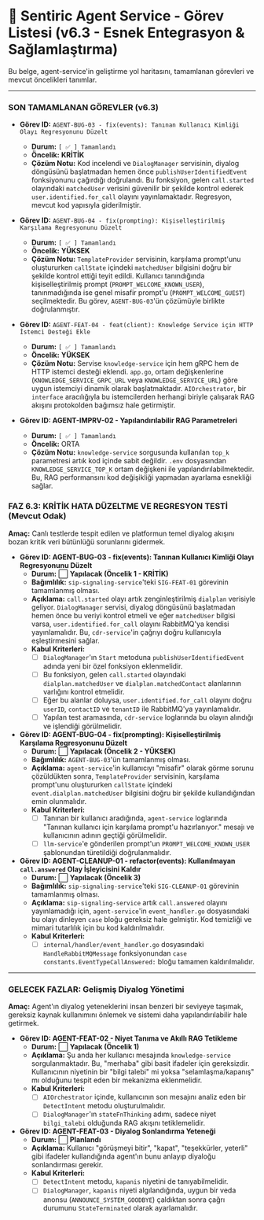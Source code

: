# 🧠 Sentiric Agent Service - Görev Listesi (v6.3 - Esnek Entegrasyon & Sağlamlaştırma)

Bu belge, agent-service'in geliştirme yol haritasını, tamamlanan görevleri ve mevcut öncelikleri tanımlar.

---
### **SON TAMAMLANAN GÖREVLER (v6.3)**

*   **Görev ID:** `AGENT-BUG-03 - fix(events): Tanınan Kullanıcı Kimliği Olayı Regresyonunu Düzelt`
    *   **Durum:** `[ ✅ ] Tamamlandı`
    *   **Öncelik:** **KRİTİK**
    *   **Çözüm Notu:** Kod incelendi ve `DialogManager` servisinin, diyalog döngüsünü başlatmadan hemen önce `publishUserIdentifiedEvent` fonksiyonunu çağırdığı doğrulandı. Bu fonksiyon, gelen `call.started` olayındaki `matchedUser` verisini güvenilir bir şekilde kontrol ederek `user.identified.for_call` olayını yayınlamaktadır. Regresyon, mevcut kod yapısıyla giderilmiştir.

*   **Görev ID:** `AGENT-BUG-04 - fix(prompting): Kişiselleştirilmiş Karşılama Regresyonunu Düzelt`
    *   **Durum:** `[ ✅ ] Tamamlandı`
    *   **Öncelik:** **YÜKSEK**
    *   **Çözüm Notu:** `TemplateProvider` servisinin, karşılama prompt'unu oluştururken `callState` içindeki `matchedUser` bilgisini doğru bir şekilde kontrol ettiği teyit edildi. Kullanıcı tanındığında kişiselleştirilmiş prompt (`PROMPT_WELCOME_KNOWN_USER`), tanınmadığında ise genel misafir prompt'u (`PROMPT_WELCOME_GUEST`) seçilmektedir. Bu görev, `AGENT-BUG-03`'ün çözümüyle birlikte doğrulanmıştır.

*   **Görev ID:** `AGENT-FEAT-04 - feat(client): Knowledge Service için HTTP İstemci Desteği Ekle`
    *   **Durum:** `[ ✅ ] Tamamlandı`
    *   **Öncelik:** **YÜKSEK**
    *   **Çözüm Notu:** Servise `knowledge-service` için hem gRPC hem de HTTP istemci desteği eklendi. `app.go`, ortam değişkenlerine (`KNOWLEDGE_SERVICE_GRPC_URL` veya `KNOWLEDGE_SERVICE_URL`) göre uygun istemciyi dinamik olarak başlatmaktadır. `AIOrchestrator`, bir `interface` aracılığıyla bu istemcilerden herhangi biriyle çalışarak RAG akışını protokolden bağımsız hale getirmiştir.

*   **Görev ID: AGENT-IMPRV-02 - Yapılandırılabilir RAG Parametreleri**
    *   **Durum:** `[ ✅ ] Tamamlandı`
    *   **Öncelik:** ORTA
    *   **Çözüm Notu:** `knowledge-service` sorgusunda kullanılan `top_k` parametresi artık kod içinde sabit değildir. `.env` dosyasından `KNOWLEDGE_SERVICE_TOP_K` ortam değişkeni ile yapılandırılabilmektedir. Bu, RAG performansını kod değişikliği yapmadan ayarlama esnekliği sağlar.

### **FAZ 6.3: KRİTİK HATA DÜZELTME VE REGRESYON TESTİ (Mevcut Odak)**

**Amaç:** Canlı testlerde tespit edilen ve platformun temel diyalog akışını bozan kritik veri bütünlüğü sorunlarını gidermek.

-   **Görev ID: AGENT-BUG-03 - fix(events): Tanınan Kullanıcı Kimliği Olayı Regresyonunu Düzelt**
    -   **Durum:** ⬜ **Yapılacak (Öncelik 1 - KRİTİK)**
    -   **Bağımlılık:** `sip-signaling-service`'teki `SIG-FEAT-01` görevinin tamamlanmış olması.
    -   **Açıklama:** `call.started` olayı artık zenginleştirilmiş `dialplan` verisiyle geliyor. `DialogManager` servisi, diyalog döngüsünü başlatmadan hemen önce bu veriyi kontrol etmeli ve eğer `matchedUser` bilgisi varsa, `user.identified.for_call` olayını RabbitMQ'ya kendisi yayınlamalıdır. Bu, `cdr-service`'in çağrıyı doğru kullanıcıyla eşleştirmesini sağlar.
    -   **Kabul Kriterleri:**
        -   [ ] `DialogManager`'ın `Start` metoduna `publishUserIdentifiedEvent` adında yeni bir özel fonksiyon eklenmelidir.
        -   [ ] Bu fonksiyon, gelen `call.started` olayındaki `dialplan.matchedUser` ve `dialplan.matchedContact` alanlarının varlığını kontrol etmelidir.
        -   [ ] Eğer bu alanlar doluysa, `user.identified.for_call` olayını doğru `userID`, `contactID` ve `tenantID` ile RabbitMQ'ya yayınlamalıdır.
        -   [ ] Yapılan test aramasında, `cdr-service` loglarında bu olayın alındığı ve işlendiği görülmelidir.

-   **Görev ID: AGENT-BUG-04 - fix(prompting): Kişiselleştirilmiş Karşılama Regresyonunu Düzelt**
    -   **Durum:** ⬜ **Yapılacak (Öncelik 2 - YÜKSEK)**
    -   **Bağımlılık:** `AGENT-BUG-03`'ün tamamlanmış olması.
    -   **Açıklama:** `agent-service`'in kullanıcıyı "misafir" olarak görme sorunu çözüldükten sonra, `TemplateProvider` servisinin, karşılama prompt'unu oluştururken `callState` içindeki `event.dialplan.matchedUser` bilgisini doğru bir şekilde kullandığından emin olunmalıdır.
    -   **Kabul Kriterleri:**
        -   [ ] Tanınan bir kullanıcı aradığında, `agent-service` loglarında "Tanınan kullanıcı için karşılama prompt'u hazırlanıyor." mesajı ve kullanıcının adının geçtiği görülmelidir.
        -   [ ] `llm-service`'e gönderilen prompt'un `PROMPT_WELCOME_KNOWN_USER` şablonundan türetildiği doğrulanmalıdır.

-   **Görev ID: AGENT-CLEANUP-01 - refactor(events): Kullanılmayan `call.answered` Olay İşleyicisini Kaldır**
    -   **Durum:** ⬜ **Yapılacak (Öncelik 3)**
    -   **Bağımlılık:** `sip-signaling-service`'teki `SIG-CLEANUP-01` görevinin tamamlanmış olması.
    -   **Açıklama:** `sip-signaling-service` artık `call.answered` olayını yayınlamadığı için, `agent-service`'in `event_handler.go` dosyasındaki bu olayı dinleyen `case` bloğu gereksiz hale gelmiştir. Kod temizliği ve mimari tutarlılık için bu kod kaldırılmalıdır.
    -   **Kabul Kriterleri:**
        -   [ ] `internal/handler/event_handler.go` dosyasındaki `HandleRabbitMQMessage` fonksiyonundan `case constants.EventTypeCallAnswered:` bloğu tamamen kaldırılmalıdır.
        
---
### **GELECEK FAZLAR: Gelişmiş Diyalog Yönetimi**

**Amaç:** Agent'ın diyalog yeteneklerini insan benzeri bir seviyeye taşımak, gereksiz kaynak kullanımını önlemek ve sistemi daha yapılandırılabilir hale getirmek.

-   **Görev ID: AGENT-FEAT-02 - Niyet Tanıma ve Akıllı RAG Tetikleme**
    -   **Durum:** ⬜ **Yapılacak (Öncelik 1)**
    -   **Açıklama:** Şu anda her kullanıcı mesajında `knowledge-service` sorgulanmaktadır. Bu, "merhaba" gibi basit ifadeler için gereksizdir. Kullanıcının niyetinin bir "bilgi talebi" mi yoksa "selamlaşma/kapanış" mı olduğunu tespit eden bir mekanizma eklenmelidir.
    -   **Kabul Kriterleri:**
        -   [ ] `AIOrchestrator` içinde, kullanıcının son mesajını analiz eden bir `DetectIntent` metodu oluşturulmalıdır.
        -   [ ] `DialogManager`'ın `stateFnThinking` adımı, sadece niyet `bilgi_talebi` olduğunda RAG akışını tetiklemelidir.

-   **Görev ID: AGENT-FEAT-03 - Diyalog Sonlandırma Yeteneği**
    -   **Durum:** ⬜ **Planlandı**
    -   **Açıklama:** Kullanıcı "görüşmeyi bitir", "kapat", "teşekkürler, yeterli" gibi ifadeler kullandığında agent'ın bunu anlayıp diyaloğu sonlandırması gerekir.
    -   **Kabul Kriterleri:**
        -   [ ] `DetectIntent` metodu, `kapanis` niyetini de tanıyabilmelidir.
        -   [ ] `DialogManager`, `kapanis` niyeti algılandığında, uygun bir veda anonsu (`ANNOUNCE_SYSTEM_GOODBYE`) çaldıktan sonra çağrı durumunu `StateTerminated` olarak ayarlamalıdır.